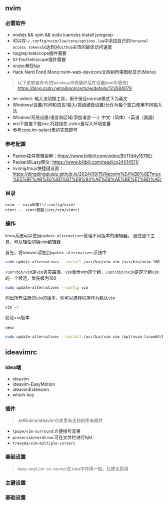 ## nvim
### 必需软件
- nodejs && npm && sudo luarocks install jsregexp
- 可以在`~/.config/nvim/lua/core/options.lua`中添加自己的`Personal access tokens`以达到对`Github`主页的最佳访问速度
- ripgrep:telescope插件需要
- fd-find:telescope插件需要
- unzip:解压lsp
- Hack Nerd Fond Mono:nvim-web-devicons文档树所需图标显示(Mono) 

> 以下是安装命令(在`Windows`中安装好后在设置json中更改)
> https://blog.csdn.net/aiboom/article/details/123584079

- im-select: 输入法切换工具，用于保证normal模式下为英文
- Windows/设置/时间和语言/输入/高级键盘设置/允许为每个窗口使用不同输入法
- Window/系统设置/语言和区域/添加语言---》中文（简体）+英语（美国）
- wsl下直接下载exe,将路径在.zshrc里写入环境变量
- 参考core.im-select里的实现即可

### 参考配置

- Packer插件管理讲解：https://www.bilibili.com/video/BV1Td4y1578E/
- Packer转Lazy图文:   https://www.bilibili.com/read/cv24014511/
- nvim与tmux快捷键设置： https://dingdingqiuqiu.github.io/2024/09/15/Neovim%E4%B8%8ETmux%E5%BF%AB%E6%8D%B7%E9%94%AE%E8%AE%BE%E7%BD%AE/

### 目录
```
nvim -- nvim配置(~/.config/nvim)
vimrc -- vimrc配置(/etc/vim/vimrc)
```

### 操作
linux系统可以使用`update-alternatives`管理不同版本的编辑器。
通过这个工具，可以轻松切换vim编辑器

首先，将neovim添加到`update-alternatives`系统中
```bash
sudo update-alternatives --install /usr/bin/vim vim /usr/bin/nvim 100
```

`/usr/bin/vim`是`vim`真实路径，`vim`表示vim这个组，`/usr/bin/nvim`是这个组`vim`的一个候选，优先级为100


```bash
sudo update-alternatives --config vim
```

列出所有注册的`vim`的版本，你可以选择程序作为默认`vim`

```bash
vim -v
```

验证`vim`版本

neo:

```bash
sudo update-alternatives --install /usr/bin/vim vim /opt/nvim-linux64/bin/nvim 120
```
## ideavimrc
### idea端
- ideavim 
- ideavim-EasyMotion
- ideavimExtension
- which-key

### 插件
> JetBrains/ideavim仓库里有支持的所有插件
- `tpope/vim-surround`:方便括号互换
- `preservim/nerdtree`:可在文件栏进行hjkl
- `treeyma/vim-multiple-cursors`

### 基础设置
> `keep-english-in-normal`在`idea`中作用一般，比建议启用

### 主键设置

    
### 基础设置

## 























